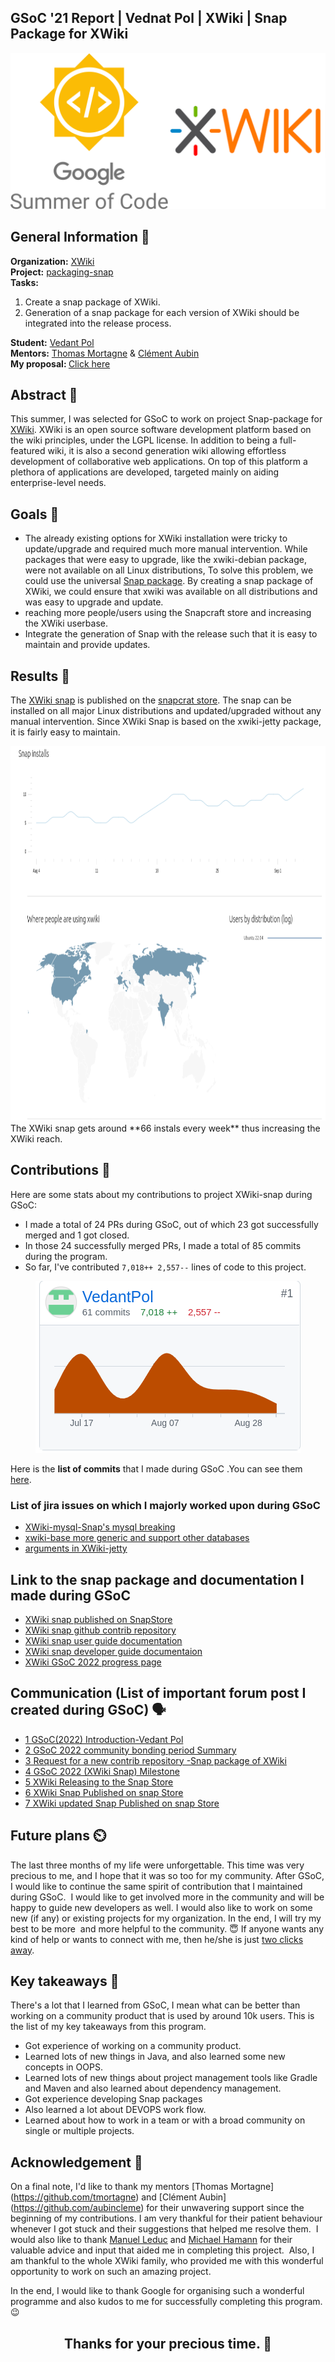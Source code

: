 ## GSoC '21 Report | Vednat Pol | XWiki | Snap Package for XWiki
<div align="center">
<img src="https://github.com/VedantPol/GSoC_2022_Report_XWiki/blob/main/utils/images/MergedImages.png" alt="XWiki-logo" height=250px width=600px>
</div>

## General Information 📝
<b>Organization:</b> [XWiki](https://www.xwiki.org/xwiki/bin/view/Main/WebHome) <br>
<b>Project:</b> [packaging-snap](https://github.com/xwiki-contrib/packaging-snap) <br>
<b>Tasks:</b> 
1. Create a snap package of XWiki.
2. Generation of a snap package for each version of XWiki should be integrated into the release process.


<b>Student:</b> [Vedant Pol](https://github.com/VedantPol) <br>
<b>Mentors:</b> [Thomas Mortagne](https://github.com/tmortagne) & [Clément Aubin](https://github.com/aubincleme) 
<br>
<b>My proposal: </b> [Click here](https://drive.google.com/file/d/1nYScpN_QuGX3nvTpKXyUwSK1SoJc_-Z2/view?usp=sharing)

## Abstract :scroll: 
This summer, I was selected for GSoC to work on project Snap-package for [XWiki](https://www.xwiki.org/xwiki/bin/view/Main/WebHome).
XWiki is an open source software development platform based on the wiki principles, under the LGPL license. In addition to being a full-featured wiki, it is also a second generation wiki allowing effortless development of collaborative web applications. On top of this platform a plethora of applications are developed, targeted mainly on aiding enterprise-level needs.

## Goals :dart:
- The already existing options for XWiki installation were tricky to update/upgrade and required much more manual intervention. While packages that were easy to upgrade, like the xwiki-debian package, were not available on all Linux distributions, To solve this problem, we could use the universal [Snap package](https://snapcraft.io/). By creating a snap package of XWiki, we could ensure that xwiki was available on all distributions and was easy to upgrade and update. 
- reaching more people/users using the Snapcraft store and increasing the XWiki userbase. 
- Integrate the generation of Snap with the release such that it is easy to maintain and provide updates.

## Results :rocket:
The [XWiki snap](https://snapcraft.io/xwiki) is published on the [snapcrat store](https://snapcraft.io/). The snap can be installed on all major Linux distributions and updated/upgraded without any manual intervention. Since XWiki Snap is based on the xwiki-jetty package, it is fairly easy to maintain.
 <div align="center">
<img src="https://github.com/VedantPol/GSoC_2022_Report_XWiki/blob/main/utils/images/xwiki-download-data.png" alt="XWiki-downoad-data" height=600px width=850px>
</div>
The XWiki snap gets around **66 instals every week** thus increasing the XWiki reach.

## Contributions :gift:
Here are some stats about my contributions to project XWiki-snap during GSoC:

- I made a total of 24 PRs during GSoC, out of which 23 got successfully merged and 1 got closed.
- In those 24 successfully merged PRs, I made a total of 85 commits during the program.
- So far, I've contributed `7,018++ 2,557--` lines of code to this project.

<p align="center">
<a href = "https://github.com/xwiki-contrib/packaging-snap/graphs/contributors"><img src = "https://github.com/VedantPol/GSoC_2022_Report_XWiki/blob/main/utils/images/lines-of-code-Vedant_Pol.png" alt="Github contribution-snap"/></a>
</p>

Here is the **list of commits** that I made during GSoC .You can see them [here](https://github.com/xwiki-contrib/packaging-snap/commits/main).

### List of jira issues on which I majorly worked upon during GSoC
- [XWiki-mysql-Snap's mysql breaking](https://jira.xwiki.org/projects/XSNAP/issues/XSNAP-2?filter=allopenissues)
- [xwiki-base more generic and support other databases](https://jira.xwiki.org/projects/XSNAP/issues/XSNAP-3?filter=allopenissues)
- [arguments in XWiki-jetty](https://jira.xwiki.org/projects/XSNAP/issues/XSNAP-4?filter=allissues)

## Link to the snap package and documentation I made during GSoC
- [XWiki snap published on SnapStore](https://snapcraft.io/xwiki)
- [XWiki snap github contrib repository](https://github.com/xwiki-contrib/packaging-snap)
- [XWiki snap user guide documentation](https://dev.xwiki.org/xwiki/bin/view/GoogleSummerOfCode/XWiki%20Snap%20Guide/)
- [XWiki snap developer guide documentaion](https://dev.xwiki.org/xwiki/bin/view/GoogleSummerOfCode/XWiki%20Snap%20Guide/XWiki%20Snap%20developer%20guide/)
- [XWiki GSoC 2022 progress page](https://dev.xwiki.org/xwiki/bin/view/GoogleSummerOfCode/Vedant%20Pol-Documenting%20%20student%27s%20progress/)

## Communication (List of important forum post I created during GSoC) :speaking_head: 

- [1 GSoC(2022) Introduction-Vedant Pol](https://forum.xwiki.org/t/gsoc-2022-introduction-vedant-pol/10434)
- [2 GSoC 2022 community bonding period Summary](https://forum.xwiki.org/t/gsoc-2022-community-bonding-period-summary/10496)
- [3 Request for a new contrib repository -Snap package of XWiki](https://forum.xwiki.org/t/request-for-a-new-contrib-repository-snap-package-of-xwiki/10658/7)
- [4 GSoC 2022 (XWiki Snap) Milestone](https://forum.xwiki.org/t/gsoc-2022-xwiki-snap-milestone/10715)
- [5 XWiki Releasing to the Snap Store](https://forum.xwiki.org/t/xwiki-releasing-to-the-snap-store/10726)
- [6 XWiki Snap Published on snap Store](https://forum.xwiki.org/t/xwiki-snap-published-on-snap-store/10735)
- [7 XWiki updated Snap Published on snap Store](https://forum.xwiki.org/t/xwiki-updated-snap-published-on-snap-store/10837)

## Future plans :timer_clock:
The last three months of my life were unforgettable. This time was very precious to me, and I hope that it was so too for my community. After GSoC, I would like to continue the same spirit of contribution that I maintained during GSoC. 
I would like to get involved more in the community and will be happy to guide new developers as well. I would also like to work on some new (if any) or existing projects for my organization. In the end, I will try my best to be more 
and more helpful to the community. :innocent: If anyone wants any kind of help or wants to connect with me, then he/she is just
[two clicks away](https://twitter.com/wingman_pol).

## Key takeaways :brain: 
There's a lot that I learned from GSoC, I mean what can be better than working on a community product that is used by
around 10k users. This is the list of my key takeaways from this program.
- Got experience of working on a community product.
- Learned lots of new things in Java, and also learned some new concepts in OOPS.
- Learned lots of new things about project management tools like Gradle and Maven and also learned about dependency management.
- Got experience developing Snap packages
- Also learned a lot about DEVOPS work flow.
- Learned about how to work in a team or with a broad community on single or multiple projects.

## Acknowledgement :clap:
On a final note, I'd like to thank my mentors [Thomas Mortagne] (https://github.com/tmortagne) and [Clément Aubin] (https://github.com/aubincleme) for their unwavering support since the beginning of my contributions.
I am very thankful for their patient behaviour whenever I got stuck and their suggestions that helped me resolve them. 
I would also like to thank [Manuel Leduc](https://github.com/manuelleduc) and [Michael Hamann](https://github.com/michitux) for their valuable advice and input that aided me in completing this project. 
Also, I am thankful to the whole XWiki family, who provided me with this wonderful opportunity to work on such an amazing project.

In the end, I would like to thank Google for organising such a wonderful programme and also kudos to me for successfully completing this program. :wink:

<h2 align = "center"> Thanks for your precious time. 👋</h2>


